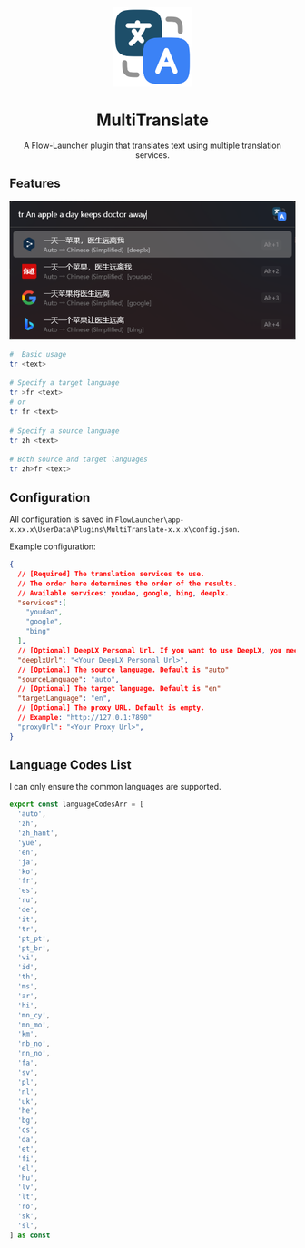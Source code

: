 <p align="center">
<img src="./assets/icon.png" height="140">
</p>

<h1 align="center">
MultiTranslate
</h1>

<p align="center">
A Flow-Launcher plugin that translates text using multiple translation services.
</p>

## Features

![example1](./assets/example1.png)

``` bash
#  Basic usage
tr <text>

# Specify a target language
tr >fr <text>
# or
tr fr <text>

# Specify a source language
tr zh <text>

# Both source and target languages
tr zh>fr <text>
```

## Configuration

All configuration is saved in `FlowLauncher\app-x.xx.x\UserData\Plugins\MultiTranslate-x.x.x\config.json`.

Example configuration:

```json
{
  // [Required] The translation services to use.
  // The order here determines the order of the results.
  // Available services: youdao, google, bing, deeplx.
  "services":[
    "youdao",
    "google",
    "bing"
  ],
  // [Optional] DeepLX Personal Url. If you want to use DeepLX, you need to set this.
  "deeplxUrl": "<Your DeepLX Personal Url>",
  // [Optional] The source language. Default is "auto"
  "sourceLanguage": "auto",
  // [Optional] The target language. Default is "en"
  "targetLanguage": "en",
  // [Optional] The proxy URL. Default is empty.
  // Example: "http://127.0.1:7890"
  "proxyUrl": "<Your Proxy Url>",
}
```

## Language Codes List

I can only ensure the common languages are supported.

```typescript
export const languageCodesArr = [
  'auto',
  'zh',
  'zh_hant',
  'yue',
  'en',
  'ja',
  'ko',
  'fr',
  'es',
  'ru',
  'de',
  'it',
  'tr',
  'pt_pt',
  'pt_br',
  'vi',
  'id',
  'th',
  'ms',
  'ar',
  'hi',
  'mn_cy',
  'mn_mo',
  'km',
  'nb_no',
  'nn_no',
  'fa',
  'sv',
  'pl',
  'nl',
  'uk',
  'he',
  'bg',
  'cs',
  'da',
  'et',
  'fi',
  'el',
  'hu',
  'lv',
  'lt',
  'ro',
  'sk',
  'sl',
] as const
```
